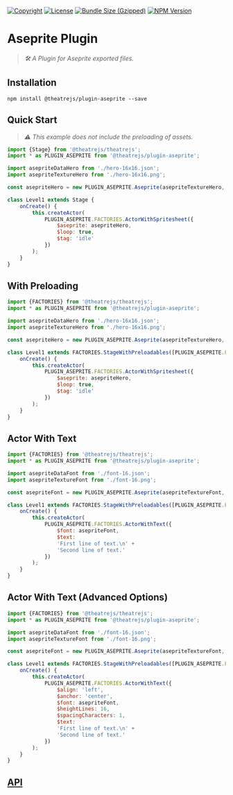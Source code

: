 [![Copyright](https://img.shields.io/badge/©-deformhead-white.svg)](https://github.com/deformhead) [![License](https://img.shields.io/badge/license-MIT-blue.svg)](https://github.com/theatrejs/plugin-aseprite/blob/master/LICENSE) [![Bundle Size (Gzipped)](https://img.shields.io/bundlejs/size/@theatrejs/plugin-aseprite@latest)](https://www.npmjs.com/package/@theatrejs/plugin-aseprite/v/latest) [![NPM Version](https://img.shields.io/npm/v/@theatrejs/plugin-aseprite/latest)](https://www.npmjs.com/package/@theatrejs/plugin-aseprite/v/latest)

# Aseprite Plugin

> *🛠️ A Plugin for Aseprite exported files.*

## Installation

```shell
npm install @theatrejs/plugin-aseprite --save
```

## Quick Start

> *⚠️ This example does not include the preloading of assets.*

```javascript
import {Stage} from '@theatrejs/theatrejs';
import * as PLUGIN_ASEPRITE from '@theatrejs/plugin-aseprite';

import asepriteDataHero from './hero-16x16.json';
import asepriteTextureHero from './hero-16x16.png';

const asepriteHero = new PLUGIN_ASEPRITE.Aseprite(asepriteTextureHero, asepriteDataHero);

class Level1 extends Stage {
    onCreate() {
        this.createActor(
            PLUGIN_ASEPRITE.FACTORIES.ActorWithSpritesheet({
                $aseprite: asepriteHero,
                $loop: true,
                $tag: 'idle'
            })
        );
    }
}
```

## With Preloading

```javascript
import {FACTORIES} from '@theatrejs/theatrejs';
import * as PLUGIN_ASEPRITE from '@theatrejs/plugin-aseprite';

import asepriteDataHero from './hero-16x16.json';
import asepriteTextureHero from './hero-16x16.png';

const asepriteHero = new PLUGIN_ASEPRITE.Aseprite(asepriteTextureHero, asepriteDataHero);

class Level1 extends FACTORIES.StageWithPreloadables([PLUGIN_ASEPRITE.FACTORIES.PreloadableAseprite(asepriteHero)]) {
    onCreate() {
        this.createActor(
            PLUGIN_ASEPRITE.FACTORIES.ActorWithSpritesheet({
                $aseprite: asepriteHero,
                $loop: true,
                $tag: 'idle'
            })
        );
    }
}
```

## Actor With Text

```javascript
import {FACTORIES} from '@theatrejs/theatrejs';
import * as PLUGIN_ASEPRITE from '@theatrejs/plugin-aseprite';

import asepriteDataFont from './font-16.json';
import asepriteTextureFont from './font-16.png';

const asepriteFont = new PLUGIN_ASEPRITE.Aseprite(asepriteTextureFont, asepriteDataFont);

class Level1 extends FACTORIES.StageWithPreloadables([PLUGIN_ASEPRITE.FACTORIES.PreloadableAseprite(asepriteFont)]) {
    onCreate() {
        this.createActor(
            PLUGIN_ASEPRITE.FACTORIES.ActorWithText({
                $font: asepriteFont,
                $text:
                'First line of text.\n' +
                'Second line of text.'
            })
        );
    }
}
```

## Actor With Text (Advanced Options)

```javascript
import {FACTORIES} from '@theatrejs/theatrejs';
import * as PLUGIN_ASEPRITE from '@theatrejs/plugin-aseprite';

import asepriteDataFont from './font-16.json';
import asepriteTextureFont from './font-16.png';

const asepriteFont = new PLUGIN_ASEPRITE.Aseprite(asepriteTextureFont, asepriteDataFont);

class Level1 extends FACTORIES.StageWithPreloadables([PLUGIN_ASEPRITE.FACTORIES.PreloadableAseprite(asepriteFont)]) {
    onCreate() {
        this.createActor(
            PLUGIN_ASEPRITE.FACTORIES.ActorWithText({
                $align: 'left',
                $anchor: 'center',
                $font: asepriteFont,
                $heightLines: 16,
                $spacingCharacters: 1,
                $text:
                'First line of text.\n' +
                'Second line of text.'
            })
        );
    }
}
```

## [API](https://theatrejs.github.io/plugin-aseprite/index.html)
